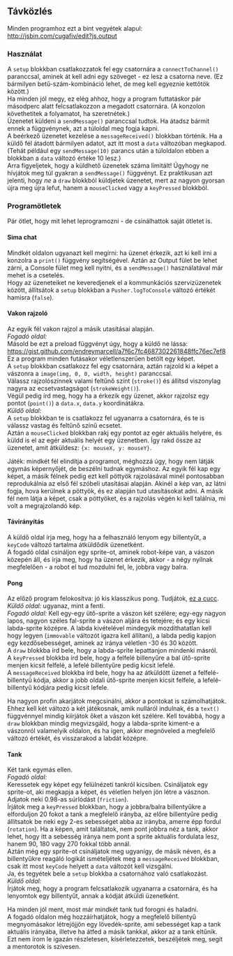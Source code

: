 ## Távközlés

Minden programhoz ezt a bint vegyétek alapul: http://jsbin.com/cugafiv/edit?js,output  

### Használat

A `setup` blokkban csatlakozzatok fel egy csatornára a `connectToChannel()` paranccsal, aminek át kell adni egy szöveget - ez lesz a csatorna neve. (Ez bármilyen betű-szám-kombináció lehet, de meg kell egyeznie kettőtök között.)  
Ha minden jól megy, ez elég ahhoz, hogy a program futtatáskor pár másodperc alatt felcsatlakozzon a megadott csatornára. (A konzolon követhetitek a folyamatot, ha szeretnétek.)  
Üzenetet küldeni a `sendMessage()` paranccsal tudtok. Ha átadsz bármit ennek a függvénynek, azt a túloldal meg fogja kapni.  
A beérkező üzenetet kezelése a `messageReceived()` blokkban történik. Ha a küldő fél átadott bármilyen adatot, azt itt most a `data` változóban megkapod. (Tehát például egy `sendMessage(10)` parancs után a túloldalon ebben a blokkban a `data` változó értéke 10 lesz.)  
Arra figyeljetek, hogy a küldhető üzenetek száma limitált! Úgyhogy ne hívjátok meg túl gyakran a `sendMessage()` függvényt. Ez praktikusan azt jelenti, hogy _ne_ a `draw` blokkból küldjetek üzenetet, mert az nagyon gyorsan újra meg újra lefut, hanem a `mouseClicked` vagy a `keyPressed` blokkból.  
 
### Programötletek

Pár ötlet, hogy mit lehet leprogramozni - de csinálhattok saját ötletet is.  

#### Sima chat  
Mindkét oldalon ugyanazt kell megírni: ha üzenet érkezik, azt ki kell írni a konzolra a `print()` függvény segítségével. Aztán az Output fület be lehet zárni, a Console fület meg kell nyitni, és a `sendMessage()` használatával már mehet is a csetelés.  
Hogy az üzeneteiket ne keveredjenek el a kommunkációs szervizüzenetek között, állítsátok a `setup` blokkban a `Pusher.logToConsole` változó értékét hamisra (`false`).  

#### Vakon rajzoló
Az egyik fél vakon rajzol a másik utasításai alapján.  
_Fogadó oldal:_  
Másold be ezt a preload függvényt úgy, hogy a küldő ne lássa: https://gist.github.com/endreymarcell/a7f6c7fc4687302261848ffc76ec7ef8  
Ez a program minden futásakor véletlenszerűen betölt egy képet.  
A `setup` blokkban csatlakozz fel egy csatornára, aztán rajzold ki a képet a vászonra a `image(img, 0, 0, width, height)` paranccsal.  
Válassz rajzolószínnek valami feltűnő színt (`stroke()`) és állítsd viszonylag nagyra az ecsetvastagságot (`strokeWeight()`).  
Végül pedig írd meg, hogy ha a érkezik egy üzenet, akkor rajzolsz egy pontot (`point()`) a `data.x`, `data.y` koordinátákra.  
_Küldő oldal:_  
A `setup` blokkban te is csatlakozz fel ugyanarra a csatornára, és te is válassz vastag és feltűnő színű ecsetet.  
Aztán a `mouseClicked` blokkban rakj egy pontot az egér aktuális helyére, és küldd is el az egér aktuális helyét egy üzenetben. Így rakd össze az üzenetet, amit átküldesz: `{x: mouseX, y: mouseY}`.  

Játék: mindkét fél elindítja a programot, méghozzá úgy, hogy nem látják egymás képernyőjét, de beszélni tudnak egymáshoz. Az egyik fél kap egy képet, a másik félnek pedig ezt kell pöttyök rajzolásával minél pontosabban reprodukálnia az első fél szóbeli utasításai alapján. Akinél a kép van, az látni fogja, hova kerülnek a pöttyök, és ez alapján tud utasításokat adni. A másik fél nem látja a képet, csak a pöttyöket, és a rajzolás végén ki kell találnia, mi volt a megrajzolandó kép.  


#### Távirányítás  
A küldő oldal írja meg, hogy ha a felhasználó lenyom egy billentyűt, a `keyCode` változó tartalma átküldődik üzenetként.  
A fogadó oldal csináljon egy sprite-ot, aminek robot-képe van, a vászon közepén áll, és írja meg, hogy ha üzenet érkezik, akkor - a négy nyílnak megfelelően - a robot el tud mozdulni fel, le, jobbra vagy balra.  

#### Pong
Az előző program felokosítva: jó kis klasszikus pong. Tudjátok, [ez a cucc](https://media.giphy.com/media/tJc0Sq1jilB8A/giphy.gif).  
_Küldő oldal:_ ugyanaz, mint a fenti.  
_Fogadó oldal:_ Kell egy-egy ütő-sprite a vászon két szélére; egy-egy nagyon lapos, nagyon széles fal-sprite a vászon aljára és tetejére; és egy kicsi labda-sprite középre. A labda kivételével mindegyik mozdíthatatlan kell hogy legyen (`immovable` változót igazra kell állítani), a labda pedig kapjon egy kezdősebességet, aminek az iránya véletlen  -30 és 30 között.  
A `draw` blokkba írd bele, hogy a labda-sprite lepattanjon mindenki másról.  
A `keyPressed` blokkba írd bele, hogy a felfelé billenyűre a bal ütő-sprite menjen kicsit felfelé, a lefelé billentyűre pedig kicsit lefelé.  
A `messageReceived` blokkba írd bele, hogy ha az átküldött üzenet a felfelé-billentyű kódja, akkor a jobb oldali ütő-sprite menjen kicsit felfele, a lefelé-billentyű kódjára pedig kicsit lefele.  

Ha nagyon profin akarjátok megcsinálni, akkor a pontokat is számolhatjátok. Ehhez kell két változó a két játékosnak, amik nulláról indulnak, és a `text()` függvénnyel mindig kiírjátok őket a vászon két szélére. Kell továbbá, hogy a `draw` blokkban mindig megvizsgáld, hogy a labda-sprite kiment-e a vászonról valamelyik oldalon, és ha igen, akkor megnöveled a megfelelő változó értékét, és visszarakod a labdát középre.  


#### Tank
Két tank egymás ellen.  
_Fogadó oldal:_  
Keressetek egy képet egy felülnézeti tankról kicsiben. Csináljatok egy sprite-ot, aki megkapja a képet, és véletlen helyen jön létre a vásznon. Adjatok neki 0.98-as súrlódást (`friction`).  
Írjátok meg a `keyPressed` blokkban, hogy a jobbra/balra billentyűkre a elforduljon 20 fokot a tank a megfelelő irányba, az előre billentyűre pedig állítsatok be neki egy 2-es sebességet abba az irányba, amerre épp fordul (`rotation`). Ha a képen, amit találtatok, nem pont jobbra néz a tank, akkor lehet, hogy itt a sebesség iránya nem pont a sprite aktuális fordulata lesz, hanem 90, 180 vagy 270 fokkal több annál.  
Aztán még egy sprite-ot csináljatok meg ugyanígy, de másik néven, és a billentyűkre reagáló logikát ismételjétek meg a `messageReceived` blokkban, csak itt most `keyCode` helyett a `data` változót kell vizsgálni.   
Ja, és tegyétek bele a `setup` blokkba a csatornához való csatlakozást.  
_Küldő oldal:_  
Írjátok meg, hogy a program felcsatlakozik ugyanarra a csatornára, és ha lenyomtok egy billentyűt, annak a kódját átküldi üzenetként.  

Ha minden jól ment, most már mindkét tank tud forogni és haladni.  
A fogadó oldalon még hozzáírhatjátok, hogy a megfelelő billentyű megnyomásakor létrejöjjön egy lövedék-sprite, ami sebességet kap a tank aktuális irányába, illetve ha átfed a másik tankkal, akkor az a tank eltűnik. Ezt nem írom le igazán részletesen, kísérletezzetek, beszéljétek meg, segít a mentorotok is szívesen.  
